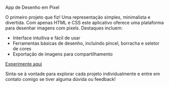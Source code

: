  App de Desenho em Pixel

O primeiro projeto que fiz! Uma representação simples, minimalista e divertida. Com apenas HTML e CSS este aplicativo oferece uma plataforma para desenhar imagens com pixels. Destaques incluem:

- Interface intuitiva e fácil de usar
- Ferramentas básicas de desenho, incluindo pincel, borracha e seletor de cores
- Exportação de imagens para compartilhamento

[Experimente aqui](https://vciolac.github.io/project-pixel-art/](https://proj-pixel-art.vercel.app/))

Sinta-se à vontade para explorar cada projeto individualmente e entre em contato comigo se tiver alguma dúvida ou feedback!
